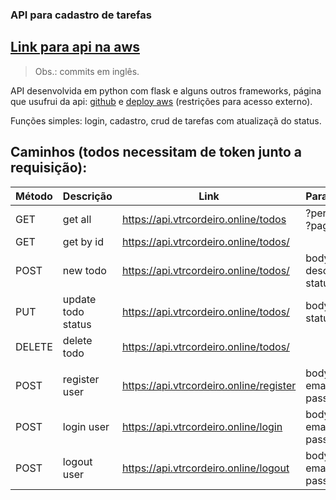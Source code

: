 ### API para cadastro de tarefas
## [Link para api na aws](https://api.vtrcordeiro.online/)

> Obs.: commits em inglês.

API desenvolvida em python com flask e alguns outros frameworks, página que usufrui da api: [github](https://github.com/VitorCdSouza/web-page) e [deploy aws](https://vtrcordeiro.online/) (restrições para acesso externo).

Funções simples: login, cadastro, crud de tarefas com atualizaçã do status.

## Caminhos (todos necessitam de token junto a requisição):

| Método |       Descrição     |                     Link                    |              Parametros             |
| ------ | ------------------- | ------------------------------------------- | ----------------------------------- |
| GET    | get all             | https://api.vtrcordeiro.online/todos        | ?per_page= ?page=                   |
| GET    | get by id           | https://api.vtrcordeiro.online/todos/<id>   |                                     |
| POST   | new todo            | https://api.vtrcordeiro.online/todos/       | body: title, description, status    |
| PUT    | update todo status  | https://api.vtrcordeiro.online/todos/<id>   | body: status                        |
| DELETE | delete todo         | https://api.vtrcordeiro.online/todos/<id>   |                                     |
|        |                     |                                             |                                     |
| POST   | register user       | https://api.vtrcordeiro.online/register     | body: email, password               |
| POST   | login user          | https://api.vtrcordeiro.online/login        | body: email, password               |
| POST   | logout user         | https://api.vtrcordeiro.online/logout       | body: email, password               |
